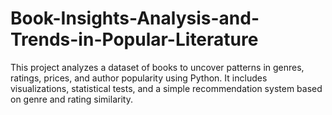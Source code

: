 # Book-Insights-Analysis-and-Trends-in-Popular-Literature
This project analyzes a dataset of books to uncover patterns in genres, ratings, prices, and author popularity using Python. It includes visualizations, statistical tests, and a simple recommendation system based on genre and rating similarity.
